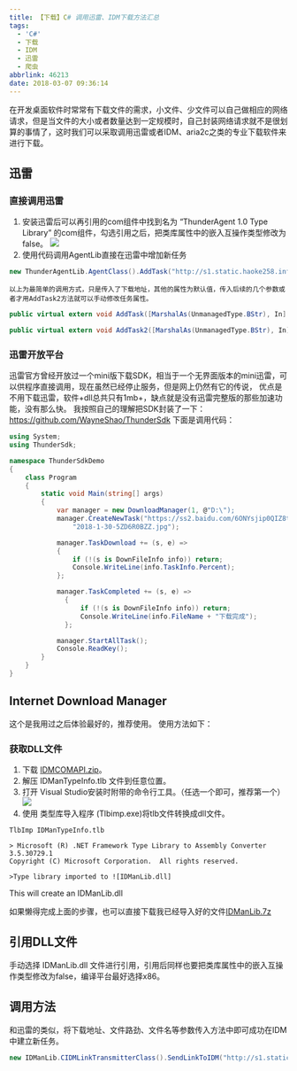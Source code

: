 ```yaml
---
title: 【下载】C# 调用迅雷、IDM下载方法汇总
tags:
  - 'C#'
  - 下载
  - IDM
  - 迅雷
  - 爬虫
abbrlink: 46213
date: 2018-03-07 09:36:14
---
```

在开发桌面软件时常常有下载文件的需求，小文件、少文件可以自己做相应的网络请求，但是当文件的大小或者数量达到一定规模时，自己封装网络请求就不是很划算的事情了，这时我们可以采取调用迅雷或者IDM、aria2c之类的专业下载软件来进行下载。
<!--more-->
## 迅雷
### 直接调用迅雷
1.  安装迅雷后可以再引用的com组件中找到名为 “ThunderAgent 1.0 Type Library” 的com组件，勾选引用之后，把类库属性中的嵌入互操作类型修改为false。
![](http://p4au3q1y8.bkt.clouddn.com/20180307172636630/20180307054659587.png)
2. 使用代码调用AgentLib直接在迅雷中增加新任务
```csharp
new ThunderAgentLib.AgentClass().AddTask("http://s1.static.haoke258.info/attach_2/2018-1-30-5ZD6R0BZZ.rar");
```
    以上为最简单的调用方式，只是传入了下载地址，其他的属性为默认值，传入后续的几个参数或者才用AddTask2方法就可以手动修改任务属性。
```csharp
public virtual extern void AddTask([MarshalAs(UnmanagedType.BStr), In] string bstrUrl, [MarshalAs(UnmanagedType.BStr), In] string bstrFileName = "", [MarshalAs(UnmanagedType.BStr), In] string bstrPath = "", [MarshalAs(UnmanagedType.BStr), In] string bstrComments = "", [MarshalAs(UnmanagedType.BStr), In] string bstrReferUrl = "", [In] int nStartMode = -1, [In] int nOnlyFromOrigin = 0, [In] int nOriginThreadCount = -1);

public virtual extern void AddTask2([MarshalAs(UnmanagedType.BStr), In] string bstrUrl, [MarshalAs(UnmanagedType.BStr), In] string bstrFileName = "", [MarshalAs(UnmanagedType.BStr), In] string bstrPath = "", [MarshalAs(UnmanagedType.BStr), In] string bstrComments = "", [MarshalAs(UnmanagedType.BStr), In] string bstrReferUrl = "", [In] int nStartMode = -1, [In] int nOnlyFromOrigin = 0, [In] int nOriginThreadCount = -1, [MarshalAs(UnmanagedType.BStr), In] string bstrCookie = "");
```
### 迅雷开放平台
迅雷官方曾经开放过一个mini版下载SDK，相当于一个无界面版本的mini迅雷，可以供程序直接调用，现在虽然已经停止服务，但是网上仍然有它的传说，
优点是不用下载迅雷，软件+dll总共只有1mb+，缺点就是没有迅雷完整版的那些加速功能，没有那么快。
我按照自己的理解把SDK封装了一下：https://github.com/WayneShao/ThunderSdk
下面是调用代码：
```csharp
using System;
using ThunderSdk;

namespace ThunderSdkDemo
{
    class Program
    {
        static void Main(string[] args)
        {
            var manager = new DownloadManager(1, @"D:\");
            manager.CreateNewTask("https://ss2.baidu.com/6ONYsjip0QIZ8tyhnq/it/u=770549720,375505130&fm=173&s=612A66F94AA394CE4A84E71B030050D7&w=218&h=146&img.JPEG",
                "2018-1-30-5ZD6R0BZZ.jpg");

            manager.TaskDownload += (s, e) =>
            {
                if (!(s is DownFileInfo info)) return;
                Console.WriteLine(info.TaskInfo.Percent);
            };

            manager.TaskCompleted += (s, e) =>
              {
                  if (!(s is DownFileInfo info)) return;
                  Console.WriteLine(info.FileName + "下载完成");
              };

            manager.StartAllTask();
            Console.ReadKey();
        }
    }
}
```
## Internet Download Manager
这个是我用过之后体验最好的，推荐使用。
使用方法如下：
### 获取DLL文件
1. 下载 [IDMCOMAPI.zip](http://www.internetdownloadmanager.com/support/download/IDMCOMAPI.zip)。
2. 解压 IDManTypeInfo.tlb 文件到任意位置。
3. 打开 Visual Studio安装时附带的命令行工具。（任选一个即可，推荐第一个）
![](http://p4au3q1y8.bkt.clouddn.com/20180308000415303/20180308121452182.png)
4. 使用 类型库导入程序 (Tlbimp.exe)将tlb文件转换成dll文件。
```shell
TlbImp IDManTypeInfo.tlb
```
    > Microsoft (R) .NET Framework Type Library to Assembly Converter 3.5.30729.1
    Copyright (C) Microsoft Corporation.  All rights reserved.

    >Type library imported to ![IDManLib.dll]
This will create an IDManLib.dll

如果懒得完成上面的步骤，也可以直接下载我已经导入好的文件[IDManLib.7z](http://p4au3q1y8.bkt.clouddn.com/20180308000415303/IDManLib.7z)
## 引用DLL文件
手动选择 IDManLib.dll 文件进行引用，引用后同样也要把类库属性中的嵌入互操作类型修改为false，编译平台最好选择x86。 
## 调用方法
和迅雷的类似，将下载地址、文件路劲、文件名等参数传入方法中即可成功在IDM中建立新任务。
```csharp
new IDManLib.CIDMLinkTransmitterClass().SendLinkToIDM("http://s1.static.haoke258.info/attach_2/2018-1-30-5ZD6R0BZZ.rar", "http://ailushe95.info/", "", "", "", "", @"D:\Backup\Downloads\LULULU", "【感謝擼友投稿】無名小姐姐 2V.rar", 0);
```
